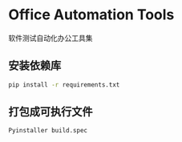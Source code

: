 # Office Automation Tools

软件测试自动化办公工具集

## 安装依赖库
```bash
pip install -r requirements.txt
```

## 打包成可执行文件
```bash
Pyinstaller build.spec
```